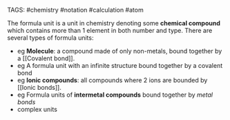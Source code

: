 TAGS: #chemistry #notation #calculation #atom 

The formula unit is a unit in chemistry denoting some **chemical compound** which contains more than 1 element in both number and type. There are several types of formula units:
- eg **Molecule**: a compound made of only non-metals, bound together by a [[Covalent bond]]. 
- eg A formula unit with an infinite structure bound together by a covalent bond
- eg **Ionic compounds**: all compounds where 2 ions are bounded by [[Ionic bonds]]. 
- eg Formula units of **intermetal compounds** bound together by *metal bonds*
- complex units

